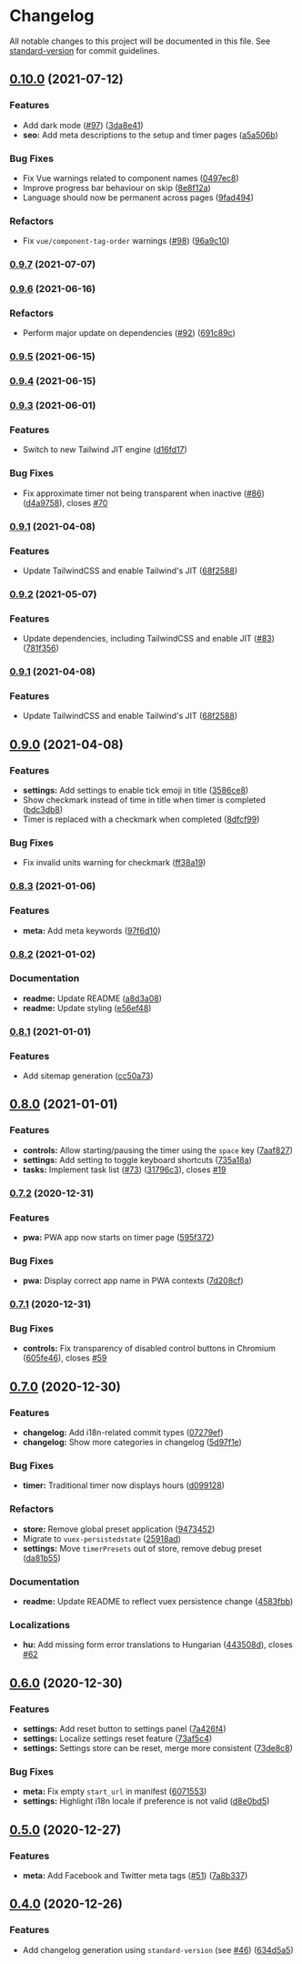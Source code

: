 # Changelog

All notable changes to this project will be documented in this file. See [standard-version](https://github.com/conventional-changelog/standard-version) for commit guidelines.

## [0.10.0](https://github.com/Hanziness/AnotherPomodoro/compare/v0.9.7...v0.10.0) (2021-07-12)


### Features

* Add dark mode ([#97](https://github.com/Hanziness/AnotherPomodoro/issues/97)) ([3da8e41](https://github.com/Hanziness/AnotherPomodoro/commit/3da8e41bc7eae02e923abcbbb2a5fb77e13cd572))
* **seo:** Add meta descriptions to the setup and timer pages ([a5a506b](https://github.com/Hanziness/AnotherPomodoro/commit/a5a506b55d4685382fcefe3af1ca5f785b432f19))


### Bug Fixes

* Fix Vue warnings related to component names ([0497ec8](https://github.com/Hanziness/AnotherPomodoro/commit/0497ec885a15cbd0f965df43c993e28e4a1090bc))
* Improve progress bar behaviour on skip ([8e8f12a](https://github.com/Hanziness/AnotherPomodoro/commit/8e8f12abe2616710f00b7e8a387f4eb408b2e369))
* Language should now be permanent across pages ([9fad494](https://github.com/Hanziness/AnotherPomodoro/commit/9fad494b2ac41e8f7aad7cdfb5c36c2678b924b2))


### Refactors

* Fix `vue/component-tag-order` warnings ([#98](https://github.com/Hanziness/AnotherPomodoro/issues/98)) ([96a9c10](https://github.com/Hanziness/AnotherPomodoro/commit/96a9c109357e954f5f832e404358c54f565aac6c))

### [0.9.7](https://github.com/Hanziness/AnotherPomodoro/compare/v0.9.2...v0.9.7) (2021-07-07)

### [0.9.6](https://github.com/Hanziness/AnotherPomodoro/compare/v0.9.2...v0.9.6) (2021-06-16)


### Refactors

* Perform major update on dependencies ([#92](https://github.com/Hanziness/AnotherPomodoro/issues/92)) ([691c89c](https://github.com/Hanziness/AnotherPomodoro/commit/691c89c401b50afddb8e72cbf14a29b0c385c1b3))

### [0.9.5](https://github.com/Hanziness/AnotherPomodoro/compare/v0.9.2...v0.9.5) (2021-06-15)

### [0.9.4](https://github.com/Hanziness/AnotherPomodoro/compare/v0.9.3...v0.9.4) (2021-06-15)

### [0.9.3](https://github.com/Hanziness/AnotherPomodoro/compare/v0.9.2...v0.9.3) (2021-06-01)


### Features

* Switch to new Tailwind JIT engine ([d16fd17](https://github.com/Hanziness/AnotherPomodoro/commit/d16fd1794c3449b339819f51f7438a458c05e93c))


### Bug Fixes

* Fix approximate timer not being transparent when inactive ([#86](https://github.com/Hanziness/AnotherPomodoro/issues/86)) ([d4a9758](https://github.com/Hanziness/AnotherPomodoro/commit/d4a9758745e3b66b01417bde5af63b13ea4a4062)), closes [#70](https://github.com/Hanziness/AnotherPomodoro/issues/70)

### [0.9.1](https://github.com/Hanziness/AnotherPomodoro/compare/v0.9.0...v0.9.1) (2021-04-08)


### Features

* Update TailwindCSS and enable Tailwind's JIT ([68f2588](https://github.com/Hanziness/AnotherPomodoro/commit/68f2588889e4f3b08b16edd8e72561269712b7a6))

### [0.9.2](https://github.com/Hanziness/AnotherPomodoro/compare/v0.9.0...v0.9.2) (2021-05-07)


### Features

* Update dependencies, including TailwindCSS and enable JIT ([#83](https://github.com/Hanziness/AnotherPomodoro/issues/83)) ([781f356](https://github.com/Hanziness/AnotherPomodoro/commit/781f3562673ab8a243750852317e27408a2fe5d8))

### [0.9.1](https://github.com/Hanziness/AnotherPomodoro/compare/v0.9.0...v0.9.1) (2021-04-08)


### Features

* Update TailwindCSS and enable Tailwind's JIT ([68f2588](https://github.com/Hanziness/AnotherPomodoro/commit/68f2588889e4f3b08b16edd8e72561269712b7a6))

## [0.9.0](https://github.com/Hanziness/AnotherPomodoro/compare/v0.8.3...v0.9.0) (2021-04-08)


### Features

* **settings:** Add settings to enable tick emoji in title ([3586ce8](https://github.com/Hanziness/AnotherPomodoro/commit/3586ce8d8f4b9c58f3ef690e8852724c0e0d4e7c))
* Show checkmark instead of time in title when timer is completed ([bdc3db8](https://github.com/Hanziness/AnotherPomodoro/commit/bdc3db8ca7ac4da3cf13e6ee44390615c4c57966))
* Timer is replaced with a checkmark when completed ([8dfcf99](https://github.com/Hanziness/AnotherPomodoro/commit/8dfcf991e1162c30b595eb7348d3525d93af32d0))


### Bug Fixes

* Fix invalid units warning for checkmark ([ff38a19](https://github.com/Hanziness/AnotherPomodoro/commit/ff38a19c22b646a5c75918f25698430d04995e29))

### [0.8.3](https://github.com/Hanziness/AnotherPomodoro/compare/v0.8.2...v0.8.3) (2021-01-06)


### Features

* **meta:** Add meta keywords ([97f6d10](https://github.com/Hanziness/AnotherPomodoro/commit/97f6d107d48561fa126bd0fa272cbb3f68f49711))

### [0.8.2](https://github.com/Hanziness/AnotherPomodoro/compare/v0.8.1...v0.8.2) (2021-01-02)


### Documentation

* **readme:** Update README ([a8d3a08](https://github.com/Hanziness/AnotherPomodoro/commit/a8d3a0800312d52aef7e7b4b66739a474aa15156))
* **readme:** Update styling ([e56ef48](https://github.com/Hanziness/AnotherPomodoro/commit/e56ef48a564164a19d264b9d4c2fc1841f5594a9))

### [0.8.1](https://github.com/Hanziness/AnotherPomodoro/compare/v0.8.0...v0.8.1) (2021-01-01)


### Features

* Add sitemap generation ([cc50a73](https://github.com/Hanziness/AnotherPomodoro/commit/cc50a73606f3b00d5f0cd08e459d0906937acb6c))

## [0.8.0](https://github.com/Hanziness/AnotherPomodoro/compare/v0.7.2...v0.8.0) (2021-01-01)


### Features

* **controls:** Allow starting/pausing the timer using the `space` key ([7aaf827](https://github.com/Hanziness/AnotherPomodoro/commit/7aaf827b11142396897b27048f811f88c068e0c7))
* **settings:** Add setting to toggle keyboard shortcuts ([735a18a](https://github.com/Hanziness/AnotherPomodoro/commit/735a18ae229c1ad524ad3192c7b77f54ca469b3c))
* **tasks:** Implement task list ([#73](https://github.com/Hanziness/AnotherPomodoro/issues/73)) ([31796c3](https://github.com/Hanziness/AnotherPomodoro/commit/31796c317522a8bcb3fa9fd96b80af2e74368a65)), closes [#19](https://github.com/Hanziness/AnotherPomodoro/issues/19)

### [0.7.2](https://github.com/Hanziness/AnotherPomodoro/compare/v0.7.1...v0.7.2) (2020-12-31)


### Features

* **pwa:** PWA app now starts on timer page ([595f372](https://github.com/Hanziness/AnotherPomodoro/commit/595f372ca78dfa03e4782cca31379e8d2ac0557f))


### Bug Fixes

* **pwa:** Display correct app name in PWA contexts ([7d208cf](https://github.com/Hanziness/AnotherPomodoro/commit/7d208cf4a0bfd62a161132c759261837cf8927b8))

### [0.7.1](https://github.com/Hanziness/AnotherPomodoro/compare/v0.7.0...v0.7.1) (2020-12-31)


### Bug Fixes

* **controls:** Fix transparency of disabled control buttons in Chromium ([605fe46](https://github.com/Hanziness/AnotherPomodoro/commit/605fe46f770a8fb7b2a5959562772fe56b7b8b8f)), closes [#59](https://github.com/Hanziness/AnotherPomodoro/issues/59)

## [0.7.0](https://github.com/Hanziness/AnotherPomodoro/compare/v0.6.0...v0.7.0) (2020-12-30)


### Features

* **changelog:** Add i18n-related commit types ([07279ef](https://github.com/Hanziness/AnotherPomodoro/commit/07279efc6d85f60246b849ed1c8e1abc59cc3199))
* **changelog:** Show more categories in changelog ([5d97f1e](https://github.com/Hanziness/AnotherPomodoro/commit/5d97f1eae822e85e2e02e9bee80604d822594718))


### Bug Fixes

* **timer:** Traditional timer now displays hours ([d099128](https://github.com/Hanziness/AnotherPomodoro/commit/d0991289e6d6b07d6f95fbd87f8c4a9917c1946d))


### Refactors

* **store:** Remove global preset application ([9473452](https://github.com/Hanziness/AnotherPomodoro/commit/94734524f7ece122e9b25e07130bb58b6f0a23c2))
* Migrate to `vuex-persistedstate` ([25918ad](https://github.com/Hanziness/AnotherPomodoro/commit/25918adfa6cb0204ad76854cc1f61af236800ec7))
* **settings:** Move `timerPresets` out of store, remove debug preset ([da81b55](https://github.com/Hanziness/AnotherPomodoro/commit/da81b55c64bbff1b67429d7e2f32fa7fd935f095))


### Documentation

* **readme:** Update README to reflect vuex persistence change ([4583fbb](https://github.com/Hanziness/AnotherPomodoro/commit/4583fbb8a32828d70e24adb3514c4a2ea9177b95))


### Localizations

* **hu:** Add missing form error translations to Hungarian ([443508d](https://github.com/Hanziness/AnotherPomodoro/commit/443508d452d05f13248b2b2d1f68a400e82935ed)), closes [#62](https://github.com/Hanziness/AnotherPomodoro/issues/62)

## [0.6.0](https://github.com/Hanziness/AnotherPomodoro/compare/v0.5.0...v0.6.0) (2020-12-30)


### Features

* **settings:** Add reset button to settings panel ([7a426f4](https://github.com/Hanziness/AnotherPomodoro/commit/7a426f46c0722a177559691cfbbe2720a23d9a81))
* **settings:** Localize settings reset feature ([73af5c4](https://github.com/Hanziness/AnotherPomodoro/commit/73af5c4a8a85a4ffb76fa6061e93fbf46d1d480a))
* **settings:** Settings store can be reset, merge more consistent ([73de8c8](https://github.com/Hanziness/AnotherPomodoro/commit/73de8c8eecf0944bc2186fd165f42f2837a023f2))


### Bug Fixes

* **meta:** Fix empty `start_url` in manifest ([6071553](https://github.com/Hanziness/AnotherPomodoro/commit/607155300e0789d35919db53a30b1bdc0c1437a4))
* **settings:** Highlight i18n locale if preference is not valid ([d8e0bd5](https://github.com/Hanziness/AnotherPomodoro/commit/d8e0bd59b57cadf8e8bc1cabaf97ab75bd6f0893))

## [0.5.0](https://github.com/Hanziness/AnotherPomodoro/compare/v0.4.0...v0.5.0) (2020-12-27)


### Features

* **meta:** Add Facebook and Twitter meta tags ([#51](https://github.com/Hanziness/AnotherPomodoro/issues/51)) ([7a8b337](https://github.com/Hanziness/AnotherPomodoro/commit/7a8b3370a87a2a0f0182e6b067275340ffa90f23))

## [0.4.0](https://github.com/Hanziness/AnotherPomodoro/compare/v0.3.1...v0.4.0) (2020-12-26)


### Features

* Add changelog generation using `standard-version` (see [#46](https://github.com/Hanziness/AnotherPomodoro/issues/46)) ([634d5a5](https://github.com/Hanziness/AnotherPomodoro/commit/634d5a5375feed76b32b8de05499e1573cf655b2))
